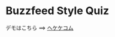# Buzzfeed Style Quiz

デモはこちら ==> [ヘケケコム](https://www.hekeke.com/blog/2024/10/javascriptbuzzfeed.html)
